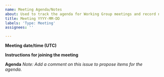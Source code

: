 ```yaml
---
name: Meeting Agenda/Notes
about: Used to track the agenda for Working Group meetings and record notes.
title: Meeting YYYY-MM-DD
labels: 'Type: Meeting'
assignees: ''

---
```


**Meeting date/time (UTC)**

**Instructions for joining the meeting**

**Agenda**
*Note: Add a comment on this issue to propose items for the agenda.*
